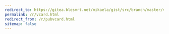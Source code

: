 ```yaml
---
redirect_to: https://gitea.blesmrt.net/mikaela/gist/src/branch/master/vcard
permalink: /r/vcard.html
redirect_from: /r/pubvcard.html
sitemap: false
---
```

